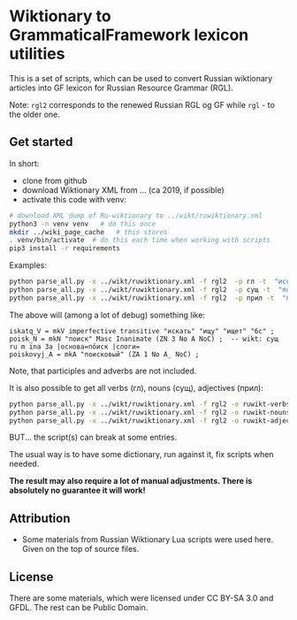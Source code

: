 # Wiktionary to GrammaticalFramework lexicon utilities

This is a set of scripts, which can be used to convert Russian wiktionary articles into GF lexicon for Russian Resource Grammar (RGL).

Note: `rgl2` corresponds to the renewed Russian RGL og GF while `rgl` - to the older one.

## Get started

In short:

- clone from github
- download Wiktionary XML from ... (ca 2019, if possible)
- activate this code with venv:

```bash
# download XML dump of Ru-wiktionary to ../wikt/ruwiktionary.xml
python3 -n venv venv   # do this once
mkdir ../wiki_page_cache   # this stores
. venv/bin/activate  # do this each time when working with scripts
pip3 install -r requirements
```

Examples:

```bash
python parse_all.py -x ../wikt/ruwiktionary.xml -f rgl2  -p гл -t  "искать"
python parse_all.py -x ../wikt/ruwiktionary.xml -f rgl2  -p сущ -t  "поиск"
python parse_all.py -x ../wikt/ruwiktionary.xml -f rgl2  -p прил -t  "поисковый"
```

The above will (among a lot of debug) something like:

```gf
iskatq_V = mkV imperfective transitive "искать" "ищу" "ищет" "6c" ;
poisk_N = mkN "поиск" Masc Inanimate (ZN 3 No A NoC) ;  -- wikt: сущ ru m ina 3a |основа=по́иск |слоги=
poiskovyj_A = mkA "поисковый" (ZA 1 No A_ NoC) ;
```

Note, that participles and adverbs are not included.

It is also possible to get all verbs (гл), nouns (сущ), adjectives (прил):

```bash
python parse_all.py -x ../wikt/ruwiktionary.xml -f rgl2 -o ruwikt-verbs.txt -p гл
python parse_all.py -x ../wikt/ruwiktionary.xml -f rgl2 -o ruwikt-nouns.txt -p сущ
python parse_all.py -x ../wikt/ruwiktionary.xml -f rgl2 -o ruwikt-adjectives.txt -p прил
```
BUT... the script(s) can break at some entries.

The usual way is to have some dictionary, run against it, fix scripts when needed.

**The result may also require a lot of manual adjustments. There is absolutely no guarantee it will work!**

## Attribution
- Some materials from Russian Wiktionary Lua scripts were used here. Given on the top of source files.

## License

There are some materials, which were licensed under CC BY-SA 3.0 and GFDL. The rest can be Public Domain.
